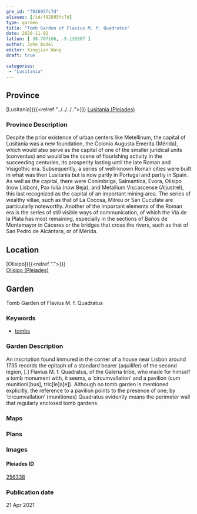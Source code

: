 ```yaml
---
gre_id: "f92895fc7d"
aliases: [/id/f92895fc7d]
type: garden
title: "Tomb Garden of Flavius M. f. Quadratus"
date: 2020-11-02
latlon: [ 38.707166, -9.135507 ]
author: John Bodel
editor: Xingjian Wang
draft: true

categories:
 - "Lusitania"
---
```


## Province

[Lusitania]({{<relref "../../../..">}})
[Lusitania (Pleiades)](https://pleiades.stoa.org/places/1101)

### Province Description

Despite the prior existence of urban centers like Metellinum, the capital of Lusitania was a new foundation, the Colonia Augusta Emerita (Mérida), which would also serve as the capital of one of the smaller juridical units (conventus) and would be the scene of flourishing activity in the succeeding centuries, its prosperity lasting until the late Roman and Visigothic era.  Subsequently, a series of well-known Roman cities were built in what was then Lusitania but is now partly in Portugal and partly in Spain. As well as the capital, there were Conimbriga, Salmantica, Evora, Olisipo (now Lisbon), Pax Iulia (now Beja), and Metallium Viscascense (Aljustrel), this last recognized as the capital of an important mining area. The series of wealthy villae, such as that of La Cocosa, Milreu or San Cucufate are particularly noteworthy.  Another of the important elements of the Roman era is the series of still visible ways of communication, of which the Vía de la Plata has most remaining, especially in the sections of Baños de Montemayor in Cáceres or the bridges that cross the rivers, such as that of San Pedro de Alcántara, or of Mérida.

## Location

[Olisipo]({{<relref ".">}}) \
[Olisipo (Pleiades)](https://pleiades.stoa.org/places/256338)

<!--### Location Description-->


<!-- LEAVE THIS BLANK FOR NOW -->

<!--## Sublocation-->

<!--
[AREA WITHIN LOCATION, LIKE “PALATINE HILL”](GEOREFERENCE LINK)
A sublocation is any area larger than an individual garden, but located within a location. I would always try to include a link to a controlled vocabulary here if possible. This ID may well be different from the Garden ID, e.g., Pompeii versus a Garden in one of the houses which has its own Pleiades ID.
-->

<!--### Sublocation Description-->

<!-- DESCRIPTION -->

## Garden
Tomb Garden of Flavius M. f. Quadratus

### Keywords
- [tombs](http://vocab.getty.edu/page/aat/300005926)

### Garden Description
An inscription found immured in the corner of a house near Lisbon around 1735 records the epitaph of a standard bearer (aquilifer) of the second legion, [.] Flavius M. f. Quadratus, of the Galeria tribe, who made for himself a tomb monument with, it seems, a ‘circumvallation’ and a pavilion (cum munitioni[bus], tric[le]a[e]). Although no tomb garden is mentioned explicitly, the reference to a pavilion points to the presence of one; by ‘circumvallation’ (munitiones) Quadratus evidently means the perimeter wall that regularly enclosed tomb gardens.  

### Maps

<!--
{{< image src="FILENAME" alt="ALT_TEXT" title="CAPTION" >}}
-->

### Plans

<!--
{{< image src="FILENAME" alt="ALT_TEXT" title="CAPTION" >}}
-->

### Images

<!--
{{< image src="FILENAME" alt="ALT_TEXT" title="CAPTION" >}}
-->

<!--### Dates-->


<!--### Bibliography
- M. Heleno, ‘A ‘villa’ lusitano-romano de Torre de Palma (Monforte),’ O Arqueólogo Portugés ser 2, 6 (1962) p. 313-38. [(worldcat)](http://www.worldcat.org/oclc/517199729)
- J. G. Gorges, Les villes hispano-romaines. Inventaire et problematique archaeologiques. Centre Pierre Paris, París, 1979, pp. 189-190. [(worldcat)](http://www.worldcat.org/oclc/803415143)
- S. J. Maloney and J. R. Hale, ‘The villa of Torre de Palma (Alto Alentejo)’ Journal of Roman Archaeology, vol. 9, 1996, p. 275-94. [(worldcat)](http://www.worldcat.org/oclc/51847498)-->

<!--#### Periodo ID-->

<!-- [PERIODO_ID](https://pleiades.stoa.org/places/PLEIADES_ID) -->

#### Pleiades ID

[256338](https://pleiades.stoa.org/places/256338)

<!--#### TGN ID
[7031751](http://vocab.getty.edu/page/tgn/7031751) -->

<!--### Contributor-->


### Publication date

21 Apr 2021

<!--### Related articles-->

<!-- Links to other related articles. Leave blank for now -->